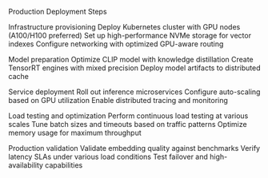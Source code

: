 Production Deployment Steps

Infrastructure provisioning
Deploy Kubernetes cluster with GPU nodes (A100/H100 preferred)
Set up high-performance NVMe storage for vector indexes
Configure networking with optimized GPU-aware routing


Model preparation
Optimize CLIP model with knowledge distillation
Create TensorRT engines with mixed precision
Deploy model artifacts to distributed cache


Service deployment
Roll out inference microservices
Configure auto-scaling based on GPU utilization
Enable distributed tracing and monitoring


Load testing and optimization
Perform continuous load testing at various scales
Tune batch sizes and timeouts based on traffic patterns
Optimize memory usage for maximum throughput


Production validation
Validate embedding quality against benchmarks
Verify latency SLAs under various load conditions
Test failover and high-availability capabilities